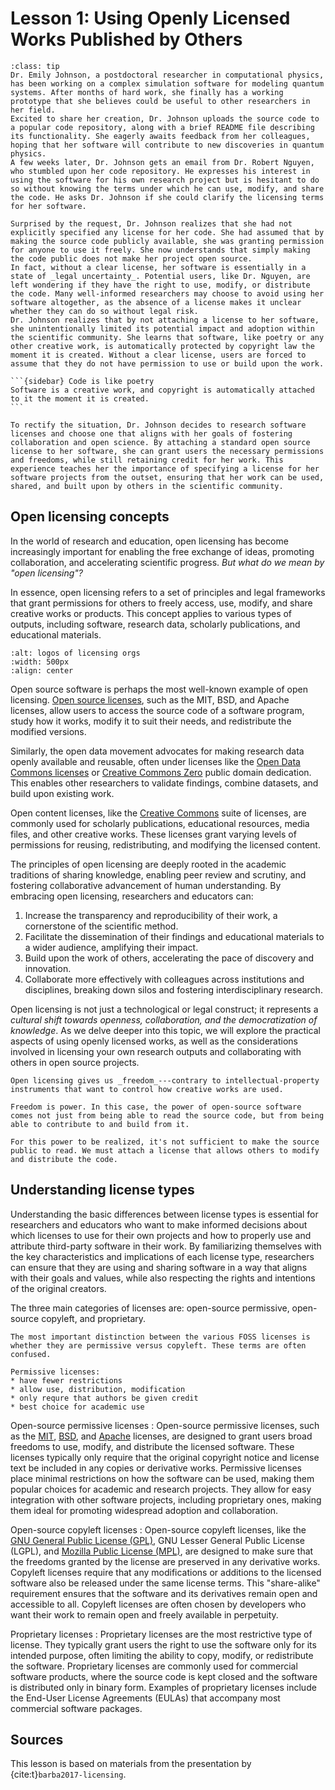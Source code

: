 # Lesson 1: Using Openly Licensed Works Published by Others

`````{admonition} Vignette: A Cautionary Tale of Unlicensed Code
:class: tip
Dr. Emily Johnson, a postdoctoral researcher in computational physics, has been working on a complex simulation software for modeling quantum systems. After months of hard work, she finally has a working prototype that she believes could be useful to other researchers in her field.
Excited to share her creation, Dr. Johnson uploads the source code to a popular code repository, along with a brief README file describing its functionality. She eagerly awaits feedback from her colleagues, hoping that her software will contribute to new discoveries in quantum physics.
A few weeks later, Dr. Johnson gets an email from Dr. Robert Nguyen, who stumbled upon her code repository. He expresses his interest in using the software for his own research project but is hesitant to do so without knowing the terms under which he can use, modify, and share the code. He asks Dr. Johnson if she could clarify the licensing terms for her software.

Surprised by the request, Dr. Johnson realizes that she had not explicitly specified any license for her code. She had assumed that by making the source code publicly available, she was granting permission for anyone to use it freely. She now understands that simply making the code public does not make her project open source.
In fact, without a clear license, her software is essentially in a state of _legal uncertainty_. Potential users, like Dr. Nguyen, are left wondering if they have the right to use, modify, or distribute the code. Many well-informed researchers may choose to avoid using her software altogether, as the absence of a license makes it unclear whether they can do so without legal risk.
Dr. Johnson realizes that by not attaching a license to her software, she unintentionally limited its potential impact and adoption within the scientific community. She learns that software, like poetry or any other creative work, is automatically protected by copyright law the moment it is created. Without a clear license, users are forced to assume that they do not have permission to use or build upon the work.

```{sidebar} Code is like poetry
Software is a creative work, and copyright is automatically attached to it the moment it is created.
```

To rectify the situation, Dr. Johnson decides to research software licenses and choose one that aligns with her goals of fostering collaboration and open science. By attaching a standard open source license to her software, she can grant users the necessary permissions and freedoms, while still retaining credit for her work. This experience teaches her the importance of specifying a license for her software projects from the outset, ensuring that her work can be used, shared, and built upon by others in the scientific community.

`````

## Open licensing concepts

In the world of research and education, open licensing has become increasingly important for enabling the free exchange of ideas, promoting collaboration, and accelerating scientific progress. _But what do we mean by "open licensing"?_

In essence, open licensing refers to a set of principles and legal frameworks that grant permissions for others to freely access, use, modify, and share creative works or products. This concept applies to various types of outputs, including software, research data, scholarly publications, and educational materials.

```{image} ../assets/licensing_orgs.png
:alt: logos of licensing orgs 
:width: 500px
:align: center
```

Open source software is perhaps the most well-known example of open licensing. [Open source licenses](https://opensource.org/licenses), such as the MIT, BSD, and Apache licenses, allow users to access the source code of a software program, study how it works, modify it to suit their needs, and redistribute the modified versions.

Similarly, the open data movement advocates for making research data openly available and reusable, often under licenses like the [Open Data Commons licenses](https://opendatacommons.org/licenses/) or [Creative Commons Zero](https://creativecommons.org/public-domain/cc0/) public domain dedication. This enables other researchers to validate findings, combine datasets, and build upon existing work.

Open content licenses, like the [Creative Commons](https://creativecommons.org/share-your-work/cclicenses/) suite of licenses, are commonly used for scholarly publications, educational resources, media files, and other creative works. These licenses grant varying levels of permissions for reusing, redistributing, and modifying the licensed content.

The principles of open licensing are deeply rooted in the academic traditions of sharing knowledge, enabling peer review and scrutiny, and fostering collaborative advancement of human understanding. By embracing open licensing, researchers and educators can:

1. Increase the transparency and reproducibility of their work, a cornerstone of the scientific method.
2. Facilitate the dissemination of their findings and educational materials to a wider audience, amplifying their impact.
3. Build upon the work of others, accelerating the pace of discovery and innovation.
4. Collaborate more effectively with colleagues across institutions and disciplines, breaking down silos and fostering interdisciplinary research.

Open licensing is not just a technological or legal construct; it represents a _cultural shift towards openness, collaboration, and the democratization of knowledge_. As we delve deeper into this topic, we will explore the practical aspects of using openly licensed works, as well as the considerations involved in licensing your own research outputs and collaborating with others in open source projects.

```{important}
Open licensing gives us _freedom_---contrary to intellectual-property instruments that want to control how creative works are used.

Freedom is power. In this case, the power of open-source software comes not just from being able to read the source code, but from being able to contribute to and build from it. 

For this power to be realized, it's not sufficient to make the source public to read. We must attach a license that allows others to modify and distribute the code.

```

## Understanding license types

Understanding the basic differences between license types is essential for researchers and educators who want to make informed decisions about which licenses to use for their own projects and how to properly use and attribute third-party software in their work. By familiarizing themselves with the key characteristics and implications of each license type, researchers can ensure that they are using and sharing software in a way that aligns with their goals and values, while also respecting the rights and intentions of the original creators.

The three main categories of licenses are: open-source permissive, open-source copyleft, and proprietary.

```{margin} Permissive vs. Copy-left
The most important distinction between the various FOSS licenses is whether they are permissive versus copyleft. These terms are often confused.

Permissive licenses:
* have fewer restrictions
* allow use, distribution, modification
* only requre that authors be given credit
* best choice for academic use
```

Open-source permissive licenses
: Open-source permissive licenses, such as the [MIT](http://choosealicense.com/licenses/mit/), [BSD](https://opensource.org/license/bsd-3-clause), and [Apache](https://choosealicense.com/licenses/apache-2.0/) licenses, are designed to grant users broad freedoms to use, modify, and distribute the licensed software. These licenses typically only require that the original copyright notice and license text be included in any copies or derivative works. Permissive licenses place minimal restrictions on how the software can be used, making them popular choices for academic and research projects. They allow for easy integration with other software projects, including proprietary ones, making them ideal for promoting widespread adoption and collaboration.

Open-source copyleft licenses
: Open-source copyleft licenses, like the [GNU General Public License (GPL)](https://choosealicense.com/licenses/gpl-3.0/), GNU Lesser General Public License (LGPL), and [Mozilla Public License (MPL)](https://choosealicense.com/licenses/mpl-2.0/), are designed to make sure that the freedoms granted by the license are preserved in any derivative works. Copyleft licenses require that any modifications or additions to the licensed software also be released under the same license terms. This "share-alike" requirement ensures that the software and its derivatives remain open and accessible to all. Copyleft licenses are often chosen by developers who want their work to remain open and freely available in perpetuity.

Proprietary licenses
: Proprietary licenses are the most restrictive type of license. They typically grant users the right to use the software only for its intended purpose, often limiting the ability to copy, modify, or redistribute the software. Proprietary licenses are commonly used for commercial software products, where the source code is kept closed and the software is distributed only in binary form. Examples of proprietary licenses include the End-User License Agreements (EULAs) that accompany most commercial software packages.

## Sources

This lesson is based on materials from the presentation by {cite:t}`barba2017-licensing`.